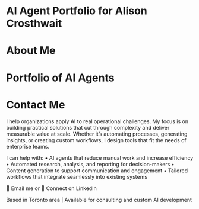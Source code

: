 
# AI Agent Portfolio for Alison Crosthwait

# About Me


# Portfolio of AI Agents

# Contact Me

I help organizations apply AI to real operational challenges. My focus is on building practical solutions that cut through complexity and deliver measurable value at scale. Whether it’s automating processes, generating insights, or creating custom workflows, I design tools that fit the needs of enterprise teams.

I can help with:
	•	AI agents that reduce manual work and increase efficiency
	•	Automated research, analysis, and reporting for decision-makers
	•	Content generation to support communication and engagement
	•	Tailored workflows that integrate seamlessly into existing systems

📧 Email me  or 💼 Connect on LinkedIn

Based in Toronto area | Available for consulting and custom AI development
